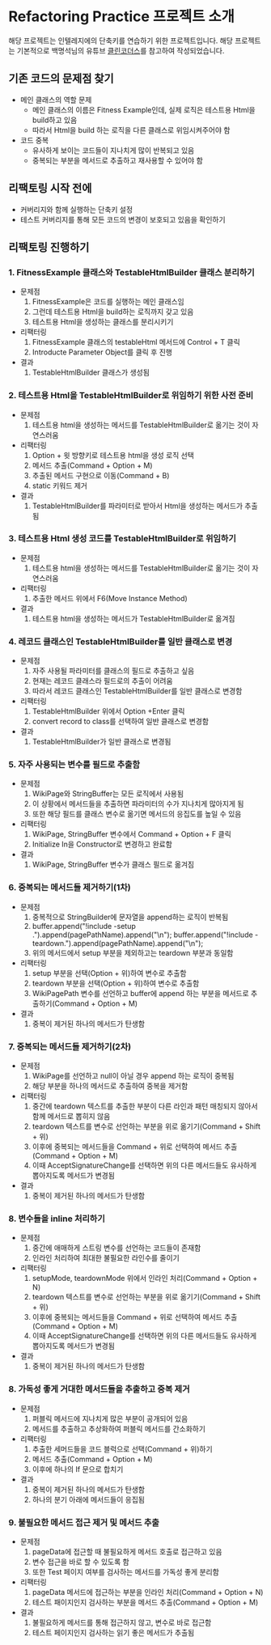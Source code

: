 # Refactoring Practice 프로젝트 소개
해당 프로젝트는 인텔레지에의 단축키를 연습하기 위한 프로젝트입니다.
해당 프로젝트는 기본적으로 백명석님의 유튜브 [클린코더스](https://www.youtube.com/playlist?list=PLeQ0NTYUDTmMM71Jn1scbEYdLFHz5ZqFA)를 참고하여 작성되었습니다.

## 기존 코드의 문제점 찾기
- 메인 클래스의 역할 문제
  - 메인 클래스의 이름은 Fitness Example인데, 실제 로직은 테스트용 Html을 build하고 있음
  - 따라서 Html을 build 하는 로직을 다른 클래스로 위임시켜주어야 함
- 코드 중복
  - 유사하게 보이는 코드들이 지나치게 많이 반복되고 있음
  - 중복되는 부분을 메서드로 추출하고 재사용할 수 있어야 함


## 리팩토링 시작 전에
- 커버리지와 함께 실행하는 단축키 설정
- 테스트 커버리지를 통해 모든 코드의 변경이 보호되고 있음을 확인하기


## 리팩토링 진행하기
### 1. FitnessExample 클래스와 TestableHtmlBuilder 클래스 분리하기
- 문제점
  1. FitnessExample은 코드를 실행하는 메인 클래스임
  2. 그런데 테스트용 Html을 build하는 로직까지 갖고 있음
  3. 테스트용 Html을 생성하는 클래스를 분리시키기
- 리팩터링
  1. FitnessExample 클래스의 testableHtml 메서드에 Control + T 클릭
  2. Introducte Parameter Object를 클릭 후 진행
- 결과
  1. TestableHtmlBuilder 클래스가 생성됨

### 2. 테스트용 Html을 TestableHtmlBuilder로 위임하기 위한 사전 준비

- 문제점
  1. 테스트용 html을 생성하는 메서드를 TestableHtmlBuilder로 옮기는 것이 자연스러움
- 리팩터링
  1. Option + 윗 방향키로 테스트용 html을 생성 로직 선택
  2. 메서드 추출(Command + Option + M)
  3. 추출된 메서드 구현으로 이동(Command + B)
  4. static 키워드 제거
- 결과
  1. TestableHtmlBuilder를 파라미터로 받아서 Html을 생성하는 메서드가 추출됨

### 3. 테스트용 Html 생성 코드를 TestableHtmlBuilder로 위임하기

- 문제점
  1. 테스트용 html을 생성하는 메서드를 TestableHtmlBuilder로 옮기는 것이 자연스러움
- 리팩터링
  1. 추출한 메서드 위에서 F6(Move Instance Method)
- 결과
  1. 테스트용 html을 생성하는 메서드가 TestableHtmlBuilder로 옮겨짐

### 4. 레코드 클래스인 TestableHtmlBuilder를 일반 클래스로 변경

- 문제점
  1. 자주 사용될 파라미터를 클래스의 필드로 추출하고 싶음
  2. 현재는 레코드 클래스라 필드로의 추출이 어려움
  3. 따라서 레코드 클래스인 TestableHtmlBuilder를 일반 클래스로 변경함
- 리팩터링
  1. TestableHtmlBuilder 위에서 Option +Enter 클릭
  2. convert record to class를 선택하여 일반 클래스로 변경함
- 결과
  1. TestableHtmlBuilder가 일반 클래스로 변경됨

### 5. 자주 사용되는 변수를 필드로 추출함

- 문제점
  1. WikiPage와 StringBuffer는 모든 로직에서 사용됨
  2. 이 상황에서 메서드들을 추출하면 파라미터의 수가 지나치게 많아지게 됨
  3. 또한 해당 필드를 클래스 변수로 옮기면 메서드의 응집도를 높일 수 있음
- 리팩터링
  1. WikiPage, StringBuffer 변수에서 Command + Option + F 클릭
  2. Initialize In을 Constructor로 변경하고 완료함
- 결과
  1. WikiPage, StringBuffer 변수가 클래스 필드로 옮겨짐

### 6. 중복되는 메서드들 제거하기(1차)

- 문제점
  1. 중복적으로 StringBuilder에 문자열을 append하는 로직이 반복됨
  2. buffer.append("!include -setup .").append(pagePathName).append("\n");
     buffer.append("!include -teardown.").append(pagePathName).append("\n");
  3. 위의 메서드에서 setup 부분을 제외하고는 teardown 부분과 동일함
- 리팩터링
  1. setup 부분을 선택(Option + 위)하여 변수로 추출함
  2. teardown 부분을 선택(Option + 위)하여 변수로 추출함
  3. WikiPagePath 변수를 선언하고 buffer에 append 하는 부분을 메서드로 추출하기(Command + Option + M)
- 결과
  1. 중복이 제거된 하나의 메서드가 탄생함

### 7. 중복되는 메서드들 제거하기(2차)

- 문제점
  1. WikiPage를 선언하고 null이 아닐 경우 append 하는 로직이 중복됨
  2. 해당 부분을 하나의 메서드로 추출하여 중복을 제거함
- 리팩터링
  1. 중간에 teardown 텍스트를 추출한 부분이 다른 라인과 패턴 매칭되지 않아서 함께 메서드로 뽑히지 않음
  2. teardown 텍스트를 변수로 선언하는 부분을 위로 옮기기(Command + Shift + 위)
  3. 이후에 중복되는 메서드들을 Command + 위로 선택하여 메서드 추출(Command + Option + M)
  4. 이때 AcceptSignatureChange를 선택하면 위의 다른 메서드들도 유사하게 뽑아지도록 메서드가 변경됨
- 결과
  1. 중복이 제거된 하나의 메서드가 탄생함

### 8. 변수들을 inline 처리하기

- 문제점
  1. 중간에 애매하게 스트링 변수를 선언하는 코드들이 존재함
  2. 인라인 처리하여 최대한 불필요한 라인수를 줄이기
- 리팩터링
  1. setupMode, teardownMode 위에서 인라인 처리(Command + Option + N)
  2. teardown 텍스트를 변수로 선언하는 부분을 위로 옮기기(Command + Shift + 위)
  3. 이후에 중복되는 메서드들을 Command + 위로 선택하여 메서드 추출(Command + Option + M)
  4. 이때 AcceptSignatureChange를 선택하면 위의 다른 메서드들도 유사하게 뽑아지도록 메서드가 변경됨
- 결과
  1. 중복이 제거된 하나의 메서드가 탄생함

### 8. 가독성 좋게 거대한 메서드들을 추출하고 중복 제거

- 문제점
  1. 퍼블릭 메서드에 지나치게 많은 부분이 공개되어 있음
  2. 메서드를 추출하고 추상화하여 퍼블릭 메서드를 간소화하기
- 리팩터링
  1. 추출한 세머드들을 코드 블럭으로 선택(Command + 위)하기
  2. 메서드 추출(Command + Option + M)
  3. 이후에 하나의 If 문으로 합치기
- 결과
  1. 중복이 제거된 하나의 메서드가 탄생함
  2. 하나의 분기 아래에 메서드들이 응집됨

### 9. 불필요한 메서드 접근 제거 및 메서드 추출

- 문제점
  1. pageData에 접근할 때 불필요하게 메서드 호출로 접근하고 있음
  2. 변수 접근을 바로 할 수 있도록 함
  3. 또한 Test 페이지 여부를 검사하는 메서드를 가독성 좋게 분리함
- 리팩터링
  1. pageData 메서드에 접근하는 부분을 인라인 처리(Command + Option + N)
  2. 테스트 패이지인지 검사하는 부분을 메서드 추출(Command + Option + M)
- 결과
  1. 불필요하게 메서드를 통해 접근하지 않고, 변수로 바로 접근함
  2. 테스트 페이지인지 검사하는 읽기 좋은 메서드가 추출됨